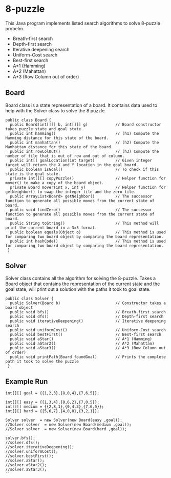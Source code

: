 # 8-puzzle
This Java program implements listed search algorithms to solve 8-puzzle probelm.

- Breath-first search
- Depth-first search
- Iterative deepening search
- Uniform-Cost search
- Best-first search
- A*1 (Hamming)
- A*2 (Mahattan)
- A*3 (Row Column out of order)


## Board
Board class is a state representation of a board. It contains data used to help with the Solver class to solve the 8 puzzle.


```
public class Board {
  public Board(int[][] b, int[][] g)            // Board constructor takes puzzle state and goal state.
  public int hamming()                          // (h1) Compute the Hamming distance for this state of the board.
  public int manhattan()                        // (h2) Compute the Manhattan distance for this state of the board.
  public int rowColOut()                        // (h3) Compute the number of tile that is out of row and out of column.
  public int[] goalLocation(int target)         // Given integer target will return the X and Y location in the goal board.
  public boolean isGoal()                       // To check if this state is the goal state.
  private int[][] copyPuzzle()                  // Helper function for mover() to make a copy of the board object.
  private Board mover(int x, int y)             // Helper function for getNeighbor() to swap the integer tile and the zero tile.
  public ArrayList<Board> getNeighbor()         // The successor function to generate all possible moves from the current state of board.
  public void findZero()                        // The successor function to generate all possible moves from the current state of board.
  public String toString()                      // This method will print the current board in a 3x3 format.
  public boolean equals(Object o)               // This method is used for comparing two board object by comparing the board representation.
  public int hashCode()                         // This method is used for comparing two board object by comparing the board representation.
 }
```
 
 ## Solver
 Solver class contains all the algorithm for solving the 8-puzzle.
Takes a Board object that contains the representation of the current state and the goal state, will print out a solution with the paths it took to goal state.

```
public class Solver {
  public Solver(Board b)                        // Constructor takes a board object
  public void bfs()                             // Breath-first search
  public void dfs()                             // Depth-first search
  public void iterativeDeepening()              // Iterative deepening search
  public void uniformCost()                     // Uniform-Cost search
  public void bestFirst()                       // Best-first search
  public void aStar()                           // A*1 (Hamming)
  public void aStar2()                          // A*2 (Mahattan)
  public void aStar3()                          // A*3 (Row Column out of order)
  public void printPath(Board foundGoal)        // Prints the complete path it took to solve the puzzle
 }
 ```

## Example Run
```
int[][] goal = {{1,2,3},{8,0,4},{7,6,5}};

int[][] easy = {{1,3,4},{8,6,2},{7,0,5}};
int[][] medium = {{2,8,1},{0,4,3},{7,6,5}};
int[][] hard = {{5,6,7},{4,0,8},{3,2,1}};

Solver solver  = new Solver(new Board(easy ,goal));
//Solver solver  = new Solver(new Board(medium ,goal));
//Solver solver  = new Solver(new Board(hard ,goal));	

solver.bfs();
//solver.dfs();
//solver.iterativeDeepening();
//solver.uniformCost();
//solver.bestFirst();
//solver.aStar();
//solver.aStar2();
//solver.aStar3();
``
